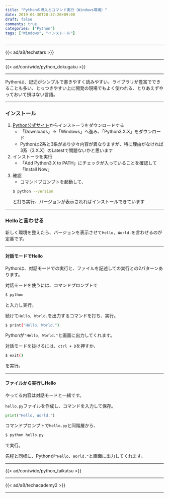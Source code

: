 ```yaml
---
title: "Pythonの導入とコマンド実行（Windows環境）"
date: 2019-04-30T20:37:26+09:00
draft: false
comments: true
categories: ["Python"]
tags: ["Windows", "インストール"]
---
```


<!--more-->

---

{{< ad/a8/techstars >}}

---

{{< ad/con/wide/python_dokugaku >}}

---

Pythonは、記述がシンプルで書きやすく読みやすい、ライブラリが豊富でできることも多い、とっつきやすい上に開発の現場でもよく使われる、とりあえずやっておいて損はない言語。

---

### インストール

1. [Python公式サイト](https://www.python.org/)からインストーラをダウンロードする
    - 「Downloads」→「Windows」へ進み、「Python3.X.X」をダウンロード
    - Pythonは2系と3系があり少々内容が異なりますが、特に理由がなければ3系（3.X.X）のLatestで問題ないかと思います
2. インストーラを実行
    - 「Add Python3.X to PATH」にチェックが入っていることを確認して「Install Now」
3. 確認
    - コマンドプロンプトを起動して、  
    ```sh
    $ python --version
    ```
    と打ち実行、バージョンが表示されればインストールできています

---

### Helloと言わせる

新しく環境を整えたら、バージョンを表示させて`Hello, World.`を言わせるのが定番です。

---

#### 対話モードでHello

Pythonは、対話モードでの実行と、ファイルを記述しての実行との2パターンあります。

対話モードを使うには、コマンドプロンプトで

```sh
$ python
```

と入力し実行。

続けて`Hello, World.`を出力するコマンドを打ち、実行。

```sh
$ print("Hello, World.")
```

Pythonが`"Hello, World."`と画面に出力してくれます。

対話モードを抜けるには、`ctrl + D`を押すか、

```sh
$ exit()
```

を実行。

---

#### ファイルから実行しHello

やってる内容は対話モードと一緒です。

`hello.py`ファイルを作成し、コマンドを入力して保存。

```python:hello.py
print("Hello, World.")
```

コマンドプロンプトで`hello.py`と同階層から、

```sh
$ python hello.py
```

で実行。

先程と同様に、Pythonが`"Hello, World."`と画面に出力してくれます。

---

{{< ad/con/wide/python_taikutsu >}}

---

{{< ad/a8/techacademy2 >}}

---
